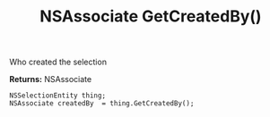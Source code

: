 ﻿---
uid: crmscript_ref_NSSelectionEntity_GetCreatedBy
title: NSAssociate GetCreatedBy()
intellisense: NSSelectionEntity.GetCreatedBy
keywords: NSSelectionEntity, GetCreatedBy
so.topic: reference
---

Who created the selection

**Returns:** NSAssociate


```crmscript
NSSelectionEntity thing;
NSAssociate createdBy  = thing.GetCreatedBy();
```


